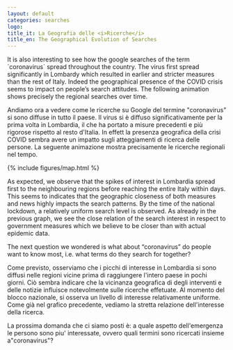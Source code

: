 ```yaml
---
layout: default
categories: searches
logo:
title_it: La Geografia delle <i>Ricerche</i>
title_en: The Geographical Evolution of Searches
---
```



<div class="en">

<p>
It is also interesting to see how the google searches of the term `coronavirus` spread throughout the country. The virus first spread significantly in Lombardy which resulted in earlier and stricter measures than the rest of Italy. Indeed the geographical presence of the COVID crisis seems to impact on people’s search attitudes. The following animation shows precisely the regional searches over time.
</p>
</div>
<div class="it">

<p>
Andiamo ora a vedere come le ricerche su Google del termine "coronavirus" si sono diffuse in tutto il paese. Il virus si è diffuso significativamente per la prima volta in Lombardia, il che ha portato a misure precedenti e più rigorose rispetto al resto d'Italia. In effett la presenza geografica della crisi COVID sembra avere un impatto sugli atteggiamenti di ricerca delle persone. La seguente animazione mostra precisamente le ricerche regionali nel tempo.
</p>
</div>


<div class="w3-white w3-card-4 w3-center" >
    {% include figures/map.html %}
</div>


<div class="en">
<p>
As expected, we observe that the spikes of interest in Lombardia spread first to the neighbouring regions before reaching the entire Italy within days. This seems to indicates that the geographic closeness of both measures and news highly impacts the search patterns. By the time of the national lockdown, a relatively uniform search level is observed. As already in the previous graph, we see the close relation of the search interest in respect to government measures which we believe to be closer than with actual epidemic data. 
</p>
<p>
The next question we wondered is what about “coronavirus” do people want to know most, i.e. what terms do they search for together?
</p>

</div>

<div class="it">
<p>
Come previsto, osserviamo che i picchi di interesse in Lombardia si sono diffusi nelle regioni vicine prima di raggiungere l'intero paese in pochi giorni. Ciò sembra indicare che la vicinanza geografica di degli interventi e delle notizie influisce notevolmente sulle ricerche effetuate. Al momento del blocco nazionale, si osserva un livello di interesse relativamente uniforme. Come già nel grafico precedente, vediamo la stretta relazione dell'interesse della ricerca.
</p>
<p>
La prossima domanda che ci siamo posti è: a quale aspetto dell'emergenza le persono sono piu' interessate, ovvero quali termini sono ricercati insieme a"coronavirus"?
</p>
</div>
